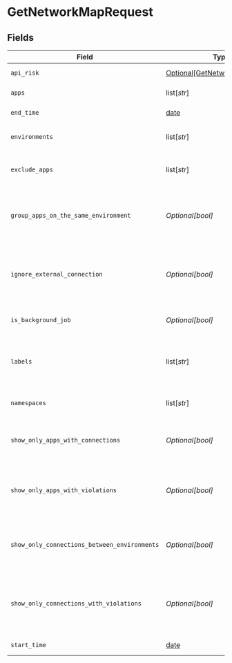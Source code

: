 # GetNetworkMapRequest


## Fields

| Field                                                                             | Type                                                                              | Required                                                                          | Description                                                                       |
| --------------------------------------------------------------------------------- | --------------------------------------------------------------------------------- | --------------------------------------------------------------------------------- | --------------------------------------------------------------------------------- |
| `api_risk`                                                                        | [Optional[GetNetworkMapAPIRisk]](../../models/operations/getnetworkmapapirisk.md) | :heavy_minus_sign:                                                                | minimum api risk level                                                            |
| `apps`                                                                            | list[*str*]                                                                       | :heavy_minus_sign:                                                                | Array of App names                                                                |
| `end_time`                                                                        | [date](https://docs.python.org/3/library/datetime.html#date-objects)              | :heavy_check_mark:                                                                | End date of the query                                                             |
| `environments`                                                                    | list[*str*]                                                                       | :heavy_minus_sign:                                                                | Array of environments names                                                       |
| `exclude_apps`                                                                    | list[*str*]                                                                       | :heavy_minus_sign:                                                                | Array of App/pod names to exclude                                                 |
| `group_apps_on_the_same_environment`                                              | *Optional[bool]*                                                                  | :heavy_minus_sign:                                                                | When true, the API will aggregate Apps that are on the same environment           |
| `ignore_external_connection`                                                      | *Optional[bool]*                                                                  | :heavy_minus_sign:                                                                | When true, the API will ignore connections coming from external IP addresses      |
| `is_background_job`                                                               | *Optional[bool]*                                                                  | :heavy_minus_sign:                                                                | should run as background job or not                                               |
| `labels`                                                                          | list[*str*]                                                                       | :heavy_minus_sign:                                                                | Array of labels. Each label is a string with format key:value                     |
| `namespaces`                                                                      | list[*str*]                                                                       | :heavy_minus_sign:                                                                | Array of namespaces ids                                                           |
| `show_only_apps_with_connections`                                                 | *Optional[bool]*                                                                  | :heavy_minus_sign:                                                                | When true, the API will only return Apps with connections                         |
| `show_only_apps_with_violations`                                                  | *Optional[bool]*                                                                  | :heavy_minus_sign:                                                                | When true, the API will only return Apps that violated the active policy          |
| `show_only_connections_between_environments`                                      | *Optional[bool]*                                                                  | :heavy_minus_sign:                                                                | When true, the API will only return connections between environments              |
| `show_only_connections_with_violations`                                           | *Optional[bool]*                                                                  | :heavy_minus_sign:                                                                | When true, the API will only return connections that violate the active policy    |
| `start_time`                                                                      | [date](https://docs.python.org/3/library/datetime.html#date-objects)              | :heavy_check_mark:                                                                | Start date of the query                                                           |